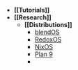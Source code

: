 - **[[Tutorials]]**
- **[[Research]]**
	- **[[Distributions]]**
		- [blendOS](https://blendos.co)
		- [RedoxOS](https://www.redox-os.org)
		- [NixOS](https://nixos.org)
		- [Plan 9](https://en.wikipedia.org/wiki/Plan_9_from_Bell_Labs)
		-